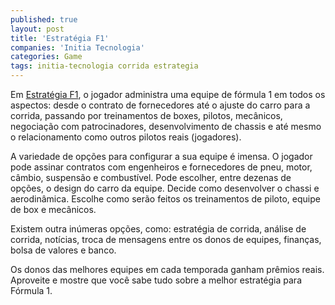 ```yaml
---
published: true
layout: post
title: 'Estratégia F1'
companies: 'Initia Tecnologia'
categories: Game
tags: initia-tecnologia corrida estrategia
---
```

Em [Estratégia F1](http://estrategiaf1.com/), o jogador administra uma equipe de fórmula 1 em todos os aspectos: desde o contrato de fornecedores até o ajuste do carro para a corrida, passando por treinamentos de boxes, pilotos, mecânicos, negociação com patrocinadores, desenvolvimento de chassis e até mesmo o relacionamento como outros pilotos reais (jogadores).

A variedade de opções para configurar a sua equipe é imensa. O jogador pode assinar contratos com engenheiros e fornecedores de pneu, motor, câmbio, suspensão e combustível. Pode escolher, entre dezenas de opções, o design do carro da equipe. Decide como desenvolver o chassi e aerodinâmica. Escolhe como serão feitos os treinamentos de piloto, equipe de box e mecânicos.

Existem outra inúmeras opções, como: estratégia de corrida, análise de corrida, notícias, troca de mensagens entre os  donos de equipes, finanças, bolsa de valores e banco.

Os donos das melhores equipes em cada temporada ganham prêmios reais. Aproveite e mostre que você sabe tudo sobre a melhor estratégia para Fórmula 1.